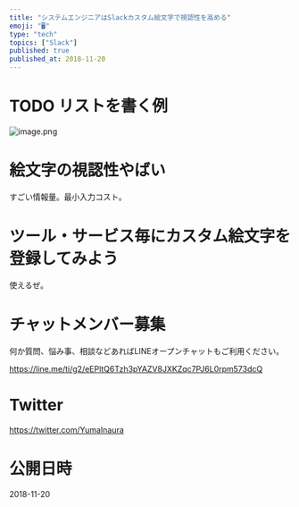 ```yaml
---
title: "システムエンジニアはSlackカスタム絵文字で視認性を高める"
emoji: "🖥"
type: "tech"
topics: ["Slack"]
published: true
published_at: 2018-11-20
---
```


# TODO リストを書く例

![image.png](https://qiita-image-store.s3.amazonaws.com/0/89618/b4583423-6d6e-e0cf-12b9-7eb307871058.png)


# 絵文字の視認性やばい

すごい情報量。最小入力コスト。

# ツール・サービス毎にカスタム絵文字を登録してみよう

使えるぜ。








<!-- Update From Qiita API -->

# チャットメンバー募集


何か質問、悩み事、相談などあればLINEオープンチャットもご利用ください。

https://line.me/ti/g2/eEPltQ6Tzh3pYAZV8JXKZqc7PJ6L0rpm573dcQ





# Twitter


https://twitter.com/YumaInaura


<!-- Update From Qiita API -->



# 公開日時

2018-11-20
